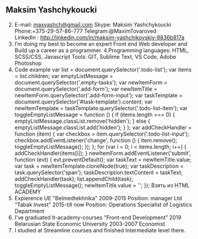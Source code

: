 Maksim Yashchykoucki
---
2. E-mail: maxyashch@gmail.com
Skype: Maksim Yashchykoucki
Phone:+375-29-57-86-777 
Telegram:@MaximTovaroved  
LinkedIn : http://linkedin.com/in/maksim-yashchikovskiy-8836b817a
3. I’m doing my best to become an expert Front end Web developer and Build up a career as a programmer. 
4.Programming languages: HTML, SCSS/CSS, Javascript
Tools: GIT, Sublime Text, VS Code, Adobe Photoshop
5. Code example
var list = document.querySelector('.todo-list');
var items = list.children;
var emptyListMessage = document.querySelector('.empty-tasks');
var newItemForm = document.querySelector('.add-form');
var newItemTitle = newItemForm.querySelector('.add-form-input');
var taskTemplate = document.querySelector('#task-template').content;
var newItemTemplate = taskTemplate.querySelector('.todo-list-item');
var toggleEmptyListMessage = function () {
  if (items.length === 0) {
    emptyListMessage.classList.remove('hidden');
  } else {
    emptyListMessage.classList.add('hidden');
  }  };
var addCheckHandler = function (item) {
  var checkbox = item.querySelector('.todo-list-input');
  checkbox.addEventListener('change', function () {
    item.remove();
    toggleEmptyListMessage();
  });
};
for (var i = 0; i < items.length; i++) {
  addCheckHandler(items[i]);
}
newItemForm.addEventListener('submit', function (evt) {
  evt.preventDefault();
  var taskText = newItemTitle.value;
  var task = newItemTemplate.cloneNode(true);
  var taskDescription = task.querySelector('span');
  taskDescription.textContent = taskText;
  addCheckHandler(task);
  list.appendChild(task);
  toggleEmptyListMessage();
  newItemTitle.value = '';
});
Взять из HTML ACADEMY
6. Expierence
UE "Belmedtekhnika" 2009-2015
Position: manager
Ltd “Tabak Invest” 2015-till now
Position: Operations Specialist of Logistics Department
7. I’ve graduated It-academy-courses “Front-end Development” 2019
Belarusian State Economic University 2003-2007 Economist
8. I studied at Streamline courses and finished Intermediate level there.
